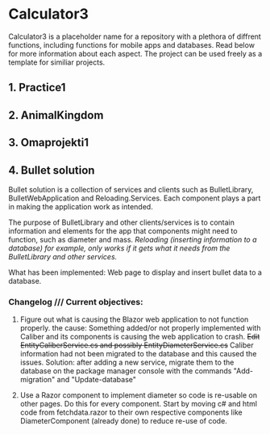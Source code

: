 # Calculator3
Calculator3 is a placeholder name for a repository with a plethora of diffrent functions, including functions for mobile apps and databases.
Read below for more information about each aspect. The project can be used freely as a template for similiar projects.



## 1. Practice1




## 2. AnimalKingdom




## 3. Omaprojekti1




## 4. Bullet solution

Bullet solution is a collection of services and clients such as BulletLibrary, BulletWebApplication and Reloading.Services.
Each component plays a part in making the application work as intended.

The purpose of BulletLibrary and other clients/services is to contain information and elements for the app that components might need to function, such as diameter and mass.
_Reloading (inserting information to a database) for example, only works if it gets what it needs from the BulletLibrary and other services._

What has been implemented: Web page to display and insert bullet data to a database.

### Changelog /// Current objectives:
1. Figure out what is causing the Blazor web application to not function properly.
the cause: Something added/or not properly implemented with Caliber and its components is causing the web application to crash.
~~Edit EntityCaliberService.cs and possibly EntityDiameterService.cs~~
Caliber information had not been migrated to the database and this caused the issues.
Solution: after adding a new service, migrate them to the database on the package manager console with the commands "Add-migration" <migration name> and "Update-database"

2.  Use a Razor component to implement diameter so code is re-usable on other pages. Do this for every component. Start by moving c# and html code from fetchdata.razor to their own respective components like DiameterComponent (already done) to reduce re-use of code.
  




